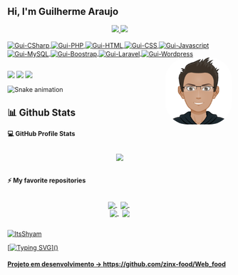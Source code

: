 ## Hi, I'm Guilherme Araujo

<div align="center">
  <a href="https://github.com/gui1535">
  <img height="180em" src="https://github-readme-stats.vercel.app/api?username=gui1535&show_icons=true&theme=dark&include_all_commits=true&count_private=false"/>
  <img height="180em" src="https://github-readme-stats.vercel.app/api/top-langs/?username=gui1535&layout=compact&langs_count=7&theme=dark"/>
</div>
	
<div style="display: inline_block"><br>
  <img align="center" alt="Gui-CSharp" height="30" width="40" src="https://cdn.jsdelivr.net/gh/devicons/devicon/icons/csharp/csharp-original.svg">
  <img align="center" alt="Gui-PHP" height="30" width="40" src="https://cdn.jsdelivr.net/gh/devicons/devicon/icons/php/php-original.svg">
  <img align="center" alt="Gui-HTML" height="30" width="40" src="https://cdn.jsdelivr.net/gh/devicons/devicon/icons/html5/html5-original.svg">
  <img align="center" alt="Gui-CSS" height="30" width="40" src="https://cdn.jsdelivr.net/gh/devicons/devicon/icons/css3/css3-original.svg">
  <img align="center" alt="Gui-Javascript" height="30" width="40" src="https://cdn.jsdelivr.net/gh/devicons/devicon/icons/javascript/javascript-plain.svg">
  <img align="center" alt="Gui-MySQL" height="30" width="40" src="https://cdn.jsdelivr.net/gh/devicons/devicon/icons/mysql/mysql-plain.svg">
  <img align="center" alt="Gui-Boostrap" height="30" width="40" src="https://cdn.jsdelivr.net/gh/devicons/devicon/icons/bootstrap/bootstrap-original.svg">
  <img align="center" alt="Gui-Laravel" height="30" width="40" src="https://cdn.jsdelivr.net/gh/devicons/devicon/icons/laravel/laravel-plain.svg">
  <img align="center" alt="Gui-Wordpress" height="30" width="40" src="https://cdn.jsdelivr.net/gh/devicons/devicon/icons/wordpress/wordpress-plain.svg">
  <img align="right" alt="Gui-Face" height="150" style="border-radius:50px;" src="https://github.com/gui1535/gui1535/blob/main/face.png">
</div>
   
  ##
 
<div> 
  <a href = "mailto:guilherme.araujo1535@gmail.com"><img src="https://img.shields.io/badge/-Gmail-%23333?style=for-the-badge&logo=gmail&logoColor=white" target="_blank"></a>
  <a href="https://www.linkedin.com/in/guilhermearaujo1/" target="_blank"><img src="https://img.shields.io/badge/-LinkedIn-%230077B5?style=for-the-badge&logo=linkedin&logoColor=white" target="_blank"></a>
    <a href="https://t.me/Guilhermearaujo01" target="_blank"><img src="https://img.shields.io/badge/Telegram-2CA5E0?style=for-the-badge&logo=telegram&logoColor=white" target="_blank"></a> 
	
  ![Snake animation](https://github.com/gui1535/gui1535/blob/output/github-contribution-grid-snake.svg)
</div>
	
  ## 📊 Github Stats
	
  <summary><b>💻 GitHub Profile Stats</b></summary>
  <br/>
  <p align="center">
      <a href="https://github.com/gui1535"><img src="https://activity-graph.herokuapp.com/graph?username=gui1535&custom_title=Guilherme%20Araujo's%20Contribution%20Graph&theme=react-dark" /></a>
	</p>
  <br/>	
	
  <summary><b>⚡ My favorite repositories</b></summary>
  <br/>
   <p align="center">
  <a href="https://github.com/gui1535/JoKenPo">
    <img width='49%' align="center" src="https://github-readme-stats.vercel.app/api/pin/?username=gui1535&repo=JoKenPo&theme=react" />
  </a>
  <span>&nbsp;</span>
  <a href="https://github.com/gui1535/Bootstrap_Finans">
    <img width='49%' align="center" src="https://github-readme-stats.vercel.app/api/pin/?username=gui1535&repo=Bootstrap_Finans&theme=react" />
  </a>
  <span>&nbsp;</span>
  <br/>
  <a href="https://github.com/gui1535/Gerador_Senha">
    <img width='49%' align="center" src="https://github-readme-stats.vercel.app/api/pin/?username=gui1535&repo=Gerador_Senha&theme=react" />
  </a> 
  <span>&nbsp;</span>
  <a href="https://github.com/gui1535/gui1535.github.io">
    <img width='49%' align="center" src="https://github-readme-stats.vercel.app/api/pin/?username=gui1535&repo=gui1535.github.io&theme=react&" />
  </a>
</p>
  
  ##
 
<p><a href="https://www.buymeacoffee.com/gui1535"> <img src="https://cdn.buymeacoffee.com/buttons/v2/default-yellow.png" height="50" width="210" alt="ItsShyam" />
  
  [![Typing SVG](https://readme-typing-svg.herokuapp.com?font=Ubuntu&color=blue&vCenter=true&lines=Gui1535+thanks+for+your+visit!)]()
	
####  Projeto em desenvolvimento -> https://github.com/zinx-food/Web_food
